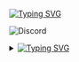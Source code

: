 [![Typing SVG](https://readme-typing-svg.herokuapp.com?color=F7F7F7&vCenter=true&height=27&lines=Hi+there+%F0%9F%91%8B;Cze%C5%9B%C4%87+%F0%9F%91%8B;Hola+%F0%9F%91%8B;Salut+%F0%9F%91%8B;Hallo+daar+%F0%9F%91%8B)](https://git.io/typing-svg)

![Discord](https://img.shields.io/badge/Beventar_2194-%237289DA.svg?style=for-the-badge&logo=discord&logoColor=white)

<details>
  <summary>
    <a href="https://git.io/typing-svg"><img src="https://readme-typing-svg.herokuapp.com?color=F7F7F7&vCenter=true&height=24&lines=%F0%9F%93%8A+Statistics;%F0%9F%93%8A+Statystyki;%F0%9F%93%8A+Estad%C3%ADsticas;%F0%9F%93%8A+Statistiques;%F0%9F%93%8A+Statistieken" alt="Typing SVG" /></a>
  </summary>
<br/>
    <p>
        <img src="https://github-readme-stats.vercel.app/api?username=Beventar&show_icons=true&theme=radical" />
    </p>
</details>
